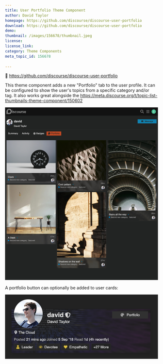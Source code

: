 ```yaml
---
title: User Portfolio Theme Component
author: David Taylor
homepage: https://github.com/discourse/discourse-user-portfolio
download: https://github.com/discourse/discourse-user-portfolio
demo: 
thumbnail: /images/156678/thumbnail.jpeg
license: 
license_link: 
category: Theme Components
meta_topic_id: 156678

---
```

:link: https://github.com/discourse/discourse-user-portfolio 

This theme component adds a new "Portfolio" tab to the user profile. It can be configured to show the user's topics from a specific category and/or tag. It also works great alongside the https://meta.discourse.org/t/topic-list-thumbnails-theme-component/150602

![localhost_3000_u_david_activity_portfolio (2): 442x500, 100%](/images/156678/9GvJXFVqzhI9LgitUaqsdKxBDYB.jpeg) 

A portfolio button can optionally be added to user cards:

![Screenshot 2020-07-03 at 10.02.07: 638x268, 50%](/images/156678/fv8Dd6bRWNnF63WM5RgFzZsU7Qa.png)
